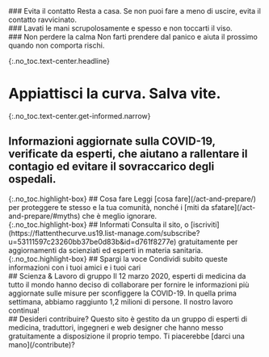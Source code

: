 <div markdown="1" class="row col-3 do-these">
<div markdown="1">
### Evita il contatto
Resta a casa. Se non puoi fare a meno di uscire, evita il contatto ravvicinato.
</div>
<div markdown="1">
### Lavati le mani
scrupolosamente e spesso e non toccarti il viso.
</div>
<div markdown="1">
### Non perdere la calma
Non farti prendere dal panico e aiuta il prossimo quando non comporta rischi.
</div>
</div>


{:.no_toc.text-center.headline}
# Appiattisci la curva. Salva vite.

{:.no_toc.text-center.get-informed.narrow}
## Informazioni aggiornate sulla COVID-19, verificate da esperti, che aiutano a rallentare il contagio ed evitare il sovraccarico degli ospedali.

<div class="row col-3 ctas push-up-2">
<div markdown="1" class="mission">
{:.no_toc.highlight-box}
## Cosa fare
Leggi [cosa fare](/act-and-prepare/) per proteggere te stesso e la tua comunità, nonché i [miti da sfatare](/act-and-prepare/#myths) che è meglio ignorare.
</div>
<div markdown="1" class="mission">
{:.no_toc.highlight-box}
## Informati
Consulta il sito, o [iscriviti](https://flattenthecurve.us19.list-manage.com/subscribe?u=53111597c23260bb37be0d83b&id=d761f8277e) gratuitamente per aggiornamenti da scienziati ed esperti in materia sanitaria.
</div>
<div markdown="1" class="mission">
{:.no_toc.highlight-box}
## Spargi la voce
Condividi subito queste informazioni con i tuoi amici e i tuoi cari
</div>
</div>

<div class="row col-2 push-up-1">
<div markdown="1">
## Scienza & Lavoro di gruppo
Il 12 marzo 2020, esperti di medicina da tutto il mondo hanno deciso di collaborare per fornire le informazioni più aggiornate sulle misure per sconfiggere la COVID-19. In quella prima settimana, abbiamo raggiunto 1,2 milioni di persone. Il nostro lavoro continua! 
</div>
<div markdown="1">
## Desideri contribuire?
Questo sito è gestito da un gruppo di esperti di medicina, traduttori, ingegneri e web designer che hanno messo gratuitamente a disposizione il proprio tempo. Ti piacerebbe [darci una mano](/contribute)?
</div>

</div>
